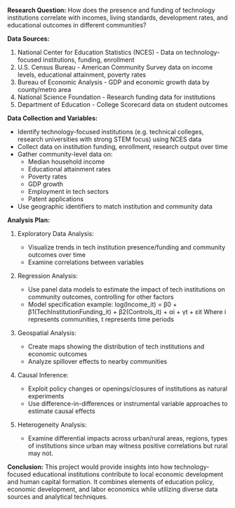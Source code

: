 **Research Question:** How does the presence and funding of technology institutions correlate with incomes, living standards, development rates, and educational outcomes in different communities?

**Data Sources:**
1. National Center for Education Statistics (NCES) - Data on technology-focused institutions, funding, enrollment
2. U.S. Census Bureau - American Community Survey data on income levels, educational attainment, poverty rates
3. Bureau of Economic Analysis - GDP and economic growth data by county/metro area
4. National Science Foundation - Research funding data for institutions
5. Department of Education - College Scorecard data on student outcomes

**Data Collection and Variables:**
- Identify technology-focused institutions (e.g. technical colleges, research universities with strong STEM focus) using NCES data
- Collect data on institution funding, enrollment, research output over time
- Gather community-level data on:
  - Median household income
  - Educational attainment rates
  - Poverty rates
  - GDP growth
  - Employment in tech sectors
  - Patent applications
- Use geographic identifiers to match institution and community data

**Analysis Plan:**
1. Exploratory Data Analysis:
   - Visualize trends in tech institution presence/funding and community outcomes over time
   - Examine correlations between variables

2. Regression Analysis:
   - Use panel data models to estimate the impact of tech institutions on community outcomes, controlling for other factors
   - Model specification example:
     log(Income_it) = β0 + β1(TechInstitutionFunding_it) + β2(Controls_it) + αi + γt + εit
     Where i represents communities, t represents time periods

3. Geospatial Analysis:
   - Create maps showing the distribution of tech institutions and economic outcomes
   - Analyze spillover effects to nearby communities

4. Causal Inference:
   - Exploit policy changes or openings/closures of institutions as natural experiments
   - Use difference-in-differences or instrumental variable approaches to estimate causal effects

5. Heterogeneity Analysis:
   - Examine differential impacts across urban/rural areas, regions, types of institutions since urban may witness positive correlations but rural may not.

**Conclusion:**
This project would provide insights into how technology-focused educational institutions contribute to local economic development and human capital formation. It combines elements of education policy, economic development, and labor economics while utilizing diverse data sources and analytical techniques.